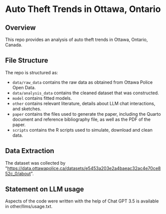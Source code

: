 # Auto Theft Trends in Ottawa, Ontario 

## Overview

This repo provides an analysis of auto theft trends in Ottawa, Ontario, Canada. 


## File Structure

The repo is structured as:

-   `data/raw_data` contains the raw data as obtained from Ottawa Police Open Data.
-   `data/analysis_data` contains the cleaned dataset that was constructed.
-   `model` contains fitted models. 
-   `other` contains relevant literature, details about LLM chat interactions, and sketches.
-   `paper` contains the files used to generate the paper, including the Quarto document and reference bibliography file, as well as the PDF of the paper. 
-   `scripts` contains the R scripts used to simulate, download and clean data.

## Data Extraction 

The dataset was collected by "https://data.ottawapolice.ca/datasets/e5453a203e2a4baeac32ac4e70ce852c_0/about". 

## Statement on LLM usage

Aspects of the code were written with the help of Chat GPT 3.5 is available in other/llms/usage.txt.
